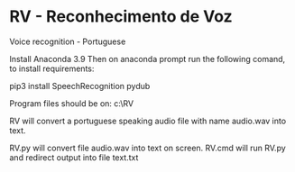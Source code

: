 # RV - Reconhecimento de Voz
Voice recognition - Portuguese


Install Anaconda 3.9
Then on anaconda prompt run the following comand, to install requirements:


pip3 install SpeechRecognition pydub



Program files should be on:
c:\RV


RV will convert a portuguese speaking audio file with name audio.wav into text.


RV.py will convert file audio.wav into text on screen.
RV.cmd will run RV.py and redirect output into file text.txt
